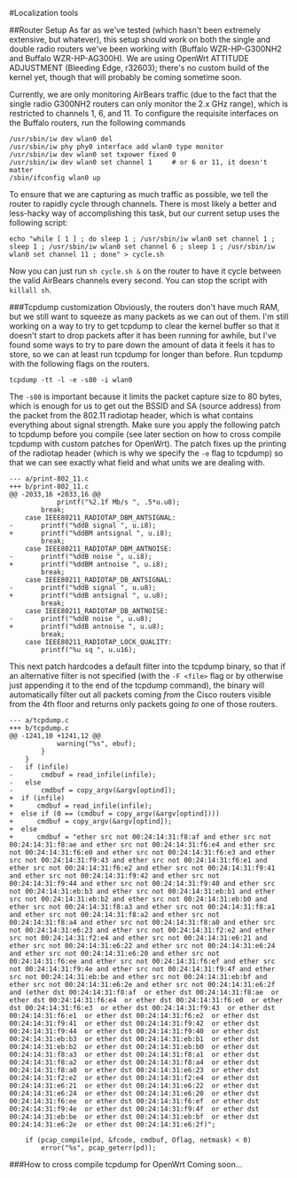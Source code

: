 #Localization tools

##Router Setup
As far as we've tested (which hasn't been extremely extensive, but whatever), this setup should work on both the single and double radio routers we've been working with (Buffalo WZR-HP-G300NH2 and Buffalo WZR-HP-AG300H).
We are using OpenWrt ATTITUDE ADJUSTMENT (Bleeding Edge, r32603); there's no custom build of the kernel yet, though that will probably be coming sometime soon.

Currently, we are only monitoring AirBears traffic (due to the fact that the single radio G300NH2 routers can only monitor the 2.x GHz range), which is restricted to channels 1, 6, and 11. To configure the
requisite interfaces on the Buffalo routers, run the following commands

```
/usr/sbin/iw dev wlan0 del
/usr/sbin/iw phy phy0 interface add wlan0 type monitor
/usr/sbin/iw dev wlan0 set txpower fixed 0
/usr/sbin/iw dev wlan0 set channel 1     # or 6 or 11, it doesn't matter
/sbin/ifconfig wlan0 up
```

To ensure that we are capturing as much traffic as possible, we tell the router to rapidly cycle through channels. There is most likely a better and less-hacky way of accomplishing this task, but our current setup uses the following script:

```
echo "while [ 1 ] ; do sleep 1 ; /usr/sbin/iw wlan0 set channel 1 ; sleep 1 ; /usr/sbin/iw wlan0 set channel 6 ; sleep 1 ; /usr/sbin/iw wlan0 set channel 11 ; done" > cycle.sh
```

Now you can just run ```sh cycle.sh &``` on the router to have it cycle between the valid AirBears channels every second. You can stop the script with ```killall sh```.

###Tcpdump customization
Obviously, the routers don't have much RAM, but we still want to squeeze as many packets as we can out of them. I'm still working on a way to try to get tcpdump to clear the kernel buffer so that it doesn't start to drop packets after it has been
running for awhile, but I've found some ways to try to pare down the amount of data it feels it has to store, so we can at least run tcpdump for longer than before. Run tcpdump with the following flags on the routers. 

```
tcpdump -tt -l -e -s80 -i wlan0
```

The ```-s80``` is important because it limits the packet capture size to 80 bytes, which is enough for us to get out the BSSID and SA (source address) from the packet from the 802.11 radiotap header, which is what contains everything about signal strength.
Make sure you apply the following patch to tcpdump before you compile (see later section on how to cross compile tcpdump with custom patches for OpenWrt). The patch fixes up the printing of the radiotap header (which is why we specify the ```-e``` flag to tcpdump)
so that we can see exactly what field and what units we are dealing with.

```
--- a/print-802_11.c	
+++ b/print-802_11.c	
@@ -2033,16 +2033,16 @@
 			printf("%2.1f Mb/s ", .5*u.u8);
 		break;
 	case IEEE80211_RADIOTAP_DBM_ANTSIGNAL:
-		printf("%ddB signal ", u.i8);
+		printf("%ddBM antsignal ", u.i8);
 		break;
 	case IEEE80211_RADIOTAP_DBM_ANTNOISE:
-		printf("%ddB noise ", u.i8);
+		printf("%ddBM antnoise ", u.i8);
 		break;
 	case IEEE80211_RADIOTAP_DB_ANTSIGNAL:
-		printf("%ddB signal ", u.u8);
+		printf("%ddB antsignal ", u.u8);
 		break;
 	case IEEE80211_RADIOTAP_DB_ANTNOISE:
-		printf("%ddB noise ", u.u8);
+		printf("%ddB antnoise ", u.u8);
 		break;
 	case IEEE80211_RADIOTAP_LOCK_QUALITY:
 		printf("%u sq ", u.u16);
```

This next patch hardcodes a default filter into the tcpdump binary, so that if an alternative filter is not specified (with the ```-F <file>``` flag or by otherwise just appending it to the end
of the tcpdump command), the binary will automatically filter out all packets coming *from* the Cisco routers visible from the 4th floor and returns only packets going *to* one of those routers.

```
--- a/tcpdump.c
+++ b/tcpdump.c
@@ -1241,10 +1241,12 @@
 			warning("%s", ebuf);
 		}
 	}
-	if (infile)
-		cmdbuf = read_infile(infile);
-	else
-		cmdbuf = copy_argv(&argv[optind]);
+  if (infile)
+      cmdbuf = read_infile(infile);
+  else if (0 == (cmdbuf = copy_argv(&argv[optind])))
+      cmdbuf = copy_argv(&argv[optind]);
+  else
+      cmdbuf = "ether src not 00:24:14:31:f8:af and ether src not 00:24:14:31:f8:ae and ether src not 00:24:14:31:f6:e4 and ether src not 00:24:14:31:f6:e0 and ether src not 00:24:14:31:f6:e3 and ether src not 00:24:14:31:f9:43 and ether src not 00:24:14:31:f6:e1 and ether src not 00:24:14:31:f6:e2 and ether src not 00:24:14:31:f9:41 and ether src not 00:24:14:31:f9:42 and ether src not 00:24:14:31:f9:44 and ether src not 00:24:14:31:f9:40 and ether src not 00:24:14:31:eb:b3 and ether src not 00:24:14:31:eb:b1 and ether src not 00:24:14:31:eb:b2 and ether src not 00:24:14:31:eb:b0 and ether src not 00:24:14:31:f8:a3 and ether src not 00:24:14:31:f8:a1 and ether src not 00:24:14:31:f8:a2 and ether src not 00:24:14:31:f8:a4 and ether src not 00:24:14:31:f8:a0 and ether src not 00:24:14:31:e6:23 and ether src not 00:24:14:31:f2:e2 and ether src not 00:24:14:31:f2:e4 and ether src not 00:24:14:31:e6:21 and ether src not 00:24:14:31:e6:22 and ether src not 00:24:14:31:e6:24 and ether src not 00:24:14:31:e6:20 and ether src not 00:24:14:31:f6:ee and ether src not 00:24:14:31:f6:ef and ether src not 00:24:14:31:f9:4e and ether src not 00:24:14:31:f9:4f and ether src not 00:24:14:31:eb:be and ether src not 00:24:14:31:eb:bf and ether src not 00:24:14:31:e6:2e and ether src not 00:24:14:31:e6:2f and (ether dst 00:24:14:31:f8:af  or ether dst 00:24:14:31:f8:ae  or ether dst 00:24:14:31:f6:e4  or ether dst 00:24:14:31:f6:e0  or ether dst 00:24:14:31:f6:e3  or ether dst 00:24:14:31:f9:43  or ether dst 00:24:14:31:f6:e1  or ether dst 00:24:14:31:f6:e2  or ether dst 00:24:14:31:f9:41  or ether dst 00:24:14:31:f9:42  or ether dst 00:24:14:31:f9:44  or ether dst 00:24:14:31:f9:40  or ether dst 00:24:14:31:eb:b3  or ether dst 00:24:14:31:eb:b1  or ether dst 00:24:14:31:eb:b2  or ether dst 00:24:14:31:eb:b0  or ether dst 00:24:14:31:f8:a3  or ether dst 00:24:14:31:f8:a1  or ether dst 00:24:14:31:f8:a2  or ether dst 00:24:14:31:f8:a4  or ether dst 00:24:14:31:f8:a0  or ether dst 00:24:14:31:e6:23  or ether dst 00:24:14:31:f2:e2  or ether dst 00:24:14:31:f2:e4  or ether dst 00:24:14:31:e6:21  or ether dst 00:24:14:31:e6:22  or ether dst 00:24:14:31:e6:24  or ether dst 00:24:14:31:e6:20  or ether dst 00:24:14:31:f6:ee  or ether dst 00:24:14:31:f6:ef  or ether dst 00:24:14:31:f9:4e  or ether dst 00:24:14:31:f9:4f  or ether dst 00:24:14:31:eb:be  or ether dst 00:24:14:31:eb:bf  or ether dst 00:24:14:31:e6:2e  or ether dst 00:24:14:31:e6:2f)";
 
 	if (pcap_compile(pd, &fcode, cmdbuf, Oflag, netmask) < 0)
 		error("%s", pcap_geterr(pd));
```

###How to cross compile tcpdump for OpenWrt
Coming soon...
